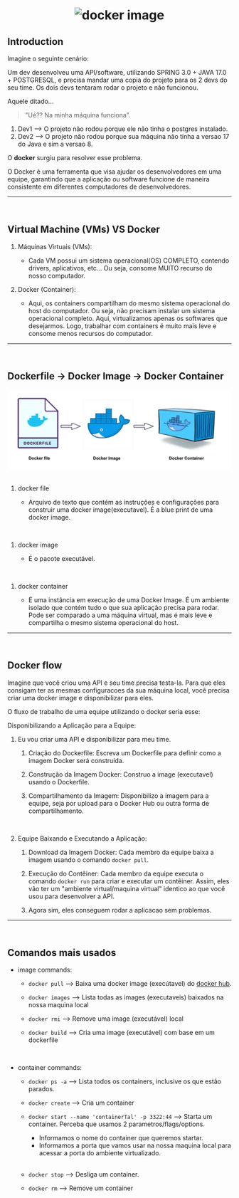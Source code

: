 <!-- title -->
<h1 align="center">
    <img alt="docker image" src="https://cdn.icon-icons.com/icons2/2699/PNG/512/docker_official_logo_icon_169250.png" width="200px">
</h1>

## Introduction
Imagine o seguinte cenário:

Um dev desenvolveu uma API/software, utilizando SPRING 3.0 + JAVA 17.0 + POSTGRESQL, e precisa mandar uma copia do projeto para os 2 devs do seu time. Os dois devs tentaram rodar o projeto e não funcionou.

Aquele ditado... 

> "Ué?? Na minha máquina funciona".

1. Dev1 --> O projeto não rodou porque ele não tinha o postgres instalado.
1. Dev2 --> O projeto não rodou porque sua máquina não tinha a versao 17 do Java e sim a versao 8.

O **docker** surgiu para resolver esse problema.

O Docker é uma ferramenta que visa ajudar os desenvolvedores em uma equipe, garantindo que a aplicação ou software funcione de maneira consistente em diferentes computadores de desenvolvedores.


<hr>
<br>

##  Virtual Machine (VMs) VS Docker

1. Máquinas Virtuais (VMs):
    - Cada VM possui um sistema operacional(OS) COMPLETO, contendo drivers, aplicativos, etc... Ou seja, consome MUITO recurso do nosso computador. 

2. Docker (Container):
    - Aqui, os containers compartilham do mesmo sistema operacional do host do computador. Ou seja, não precisam instalar um sistema operacional completo. Aqui, virtualizamos apenas os softwares que desejarmos. Logo, trabalhar com containers é muito mais leve e consome menos recursos do computador.



<hr>
<br>

## Dockerfile -> Docker Image -> Docker Container

<div align="center">
    <img src="./img/docker_flow.png" alt="docker flow image" width="650px">
</div>

<br>

1. docker file

    - Arquivo de texto que contém as instruções e configurações para construir uma docker image(executavel). É a blue print de uma docker image.

<br>

1. docker image
    
    - É o pacote executável.

<br>

1. docker container

    - É uma instância em execução de uma Docker Image. É um ambiente isolado que contém tudo o que sua aplicação precisa para rodar. Pode ser comparado a uma máquina virtual, mas é mais leve e compartilha o mesmo sistema operacional do host.

<hr>
<br>


## Docker flow

Imagine que você criou uma API e seu time precisa testa-la. Para que eles consigam ter as mesmas configuracoes da sua máquina local, você precisa criar uma docker image e disponibilizar para eles.

O fluxo de trabalho de uma equipe utilizando o docker seria esse:

Disponibilizando a Aplicação para a Equipe:

1. Eu vou criar uma API e disponibilizar para meu time.
    1. Criação do Dockerfile: Escreva um Dockerfile para definir como a imagem Docker será construída.

    2. Construção da Imagem Docker: Construo a image (executavel) usando o Dockerfile.

    3. Compartilhamento da Imagem: Disponibilizo a imagem para a equipe, seja por upload para o Docker Hub ou outra forma de compartilhamento.

<br>

2. Equipe Baixando e Executando a Aplicação:

    1. Download da Imagem Docker: Cada membro da equipe baixa a imagem usando o comando `docker pull`.

    2. Execução do Contêiner: Cada membro da equipe executa o comando `docker run` para criar e executar um contêiner. Assim, eles vão ter um "ambiente virtual/maquina virtual" identico ao que você usou para desenvolver a API.

    3. Agora sim, eles conseguem rodar a aplicacao sem problemas.


<hr>
<br>


## Comandos mais usados

- image commands:

    - `docker pull` --> Baixa uma docker image (execútavel) do [docker hub](https://hub.docker.com/).

    - `docker images` --> Lista todas as images (executaveis) baixados na nossa maquina local

    - `docker rmi` --> Remove uma image (executável) local

    - `docker build` --> Cria uma image (executável) com base em um dockerfile

<br>


- container commands:

    - `docker ps -a` --> Lista todos os containers, inclusive os que estão parados.
    
    - `docker create` --> Cria um container

    - `docker start --name 'containerTal' -p 3322:44` --> Starta um container. Perceba que usamos 2 parametros/flags/options.
        
        - Informamos o nome do container que queremos startar.
        - Informamos a porta que vamos usar na nossa maquina local para acessar a porta do ambiente virtualizado.

    <br>

    - `docker stop` --> Desliga um container.

    - `docker rm` --> Remove um container
